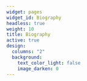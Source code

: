 ```yaml
---
widget: pages
widget_id: Biography
headless: true
weight: 10
title: Biography
active: true
design:
  columns: "2"
  background:
    text_color_light: false
    image_darken: 0
---
```

